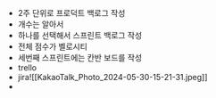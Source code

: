 - 2주 단위로 프로덕트 백로그 작성
- 개수는 알아서
- 하나를 선택해서 스프린트 백로그 작성
- 전체 점수가 벨로시티
- 세번째 스프린트에는 칸반 보드를 작성
- trello
- jira![[KakaoTalk_Photo_2024-05-30-15-21-31.jpeg]]
- 